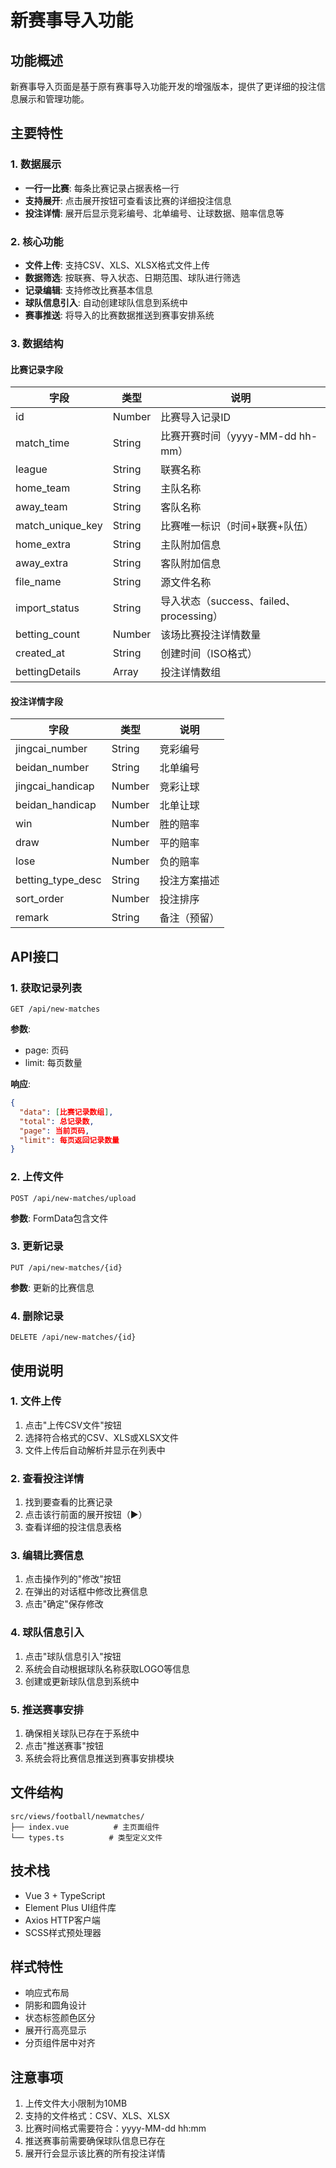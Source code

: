 # 新赛事导入功能

## 功能概述

新赛事导入页面是基于原有赛事导入功能开发的增强版本，提供了更详细的投注信息展示和管理功能。

## 主要特性

### 1. 数据展示
- **一行一比赛**: 每条比赛记录占据表格一行
- **支持展开**: 点击展开按钮可查看该比赛的详细投注信息
- **投注详情**: 展开后显示竞彩编号、北单编号、让球数据、赔率信息等

### 2. 核心功能
- **文件上传**: 支持CSV、XLS、XLSX格式文件上传
- **数据筛选**: 按联赛、导入状态、日期范围、球队进行筛选
- **记录编辑**: 支持修改比赛基本信息
- **球队信息引入**: 自动创建球队信息到系统中
- **赛事推送**: 将导入的比赛数据推送到赛事安排系统

### 3. 数据结构

#### 比赛记录字段
| 字段 | 类型 | 说明 |
|------|------|------|
| id | Number | 比赛导入记录ID |
| match_time | String | 比赛开赛时间（yyyy-MM-dd hh-mm） |
| league | String | 联赛名称 |
| home_team | String | 主队名称 |
| away_team | String | 客队名称 |
| match_unique_key | String | 比赛唯一标识（时间+联赛+队伍） |
| home_extra | String | 主队附加信息 |
| away_extra | String | 客队附加信息 |
| file_name | String | 源文件名称 |
| import_status | String | 导入状态（success、failed、processing） |
| betting_count | Number | 该场比赛投注详情数量 |
| created_at | String | 创建时间（ISO格式） |
| bettingDetails | Array | 投注详情数组 |

#### 投注详情字段
| 字段 | 类型 | 说明 |
|------|------|------|
| jingcai_number | String | 竞彩编号 |
| beidan_number | String | 北单编号 |
| jingcai_handicap | Number | 竞彩让球 |
| beidan_handicap | Number | 北单让球 |
| win | Number | 胜的赔率 |
| draw | Number | 平的赔率 |
| lose | Number | 负的赔率 |
| betting_type_desc | String | 投注方案描述 |
| sort_order | Number | 投注排序 |
| remark | String | 备注（预留） |

## API接口

### 1. 获取记录列表
```
GET /api/new-matches
```
**参数**: 
- page: 页码
- limit: 每页数量

**响应**:
```json
{
  "data": [比赛记录数组],
  "total": 总记录数,
  "page": 当前页码,
  "limit": 每页返回记录数量
}
```

### 2. 上传文件
```
POST /api/new-matches/upload
```
**参数**: FormData包含文件

### 3. 更新记录
```
PUT /api/new-matches/{id}
```
**参数**: 更新的比赛信息

### 4. 删除记录
```
DELETE /api/new-matches/{id}
```

## 使用说明

### 1. 文件上传
1. 点击"上传CSV文件"按钮
2. 选择符合格式的CSV、XLS或XLSX文件
3. 文件上传后自动解析并显示在列表中

### 2. 查看投注详情
1. 找到要查看的比赛记录
2. 点击该行前面的展开按钮（▶）
3. 查看详细的投注信息表格

### 3. 编辑比赛信息
1. 点击操作列的"修改"按钮
2. 在弹出的对话框中修改比赛信息
3. 点击"确定"保存修改

### 4. 球队信息引入
1. 点击"球队信息引入"按钮
2. 系统会自动根据球队名称获取LOGO等信息
3. 创建或更新球队信息到系统中

### 5. 推送赛事安排
1. 确保相关球队已存在于系统中
2. 点击"推送赛事"按钮
3. 系统会将比赛信息推送到赛事安排模块

## 文件结构

```
src/views/football/newmatches/
├── index.vue          # 主页面组件
└── types.ts          # 类型定义文件
```

## 技术栈

- Vue 3 + TypeScript
- Element Plus UI组件库
- Axios HTTP客户端
- SCSS样式预处理器

## 样式特性

- 响应式布局
- 阴影和圆角设计
- 状态标签颜色区分
- 展开行高亮显示
- 分页组件居中对齐

## 注意事项

1. 上传文件大小限制为10MB
2. 支持的文件格式：CSV、XLS、XLSX
3. 比赛时间格式需要符合：yyyy-MM-dd hh:mm
4. 推送赛事前需要确保球队信息已存在
5. 展开行会显示该比赛的所有投注详情
